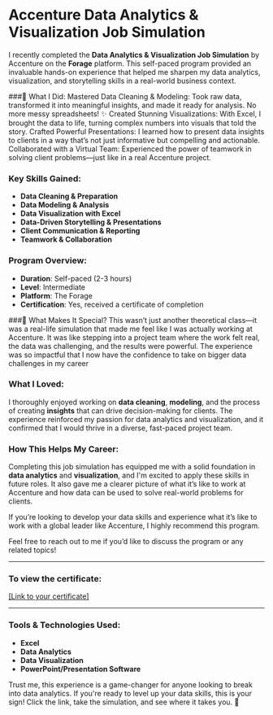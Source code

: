 # Accenture Data Analytics & Visualization Job Simulation

I recently completed the **Data Analytics & Visualization Job Simulation** by Accenture on the **Forage** platform. This self-paced program provided an invaluable hands-on experience that helped me sharpen my data analytics, visualization, and storytelling skills in a real-world business context.

###🎯 What I Did:
Mastered Data Cleaning & Modeling: Took raw data, transformed it into meaningful insights, and made it ready for analysis. No more messy spreadsheets! ✨
Created Stunning Visualizations: With Excel, I brought the data to life, turning complex numbers into visuals that told the story.
Crafted Powerful Presentations: I learned how to present data insights to clients in a way that’s not just informative but compelling and actionable.
Collaborated with a Virtual Team: Experienced the power of teamwork in solving client problems—just like in a real Accenture project.

### Key Skills Gained:
- **Data Cleaning & Preparation**  
- **Data Modeling & Analysis**  
- **Data Visualization with Excel**  
- **Data-Driven Storytelling & Presentations**  
- **Client Communication & Reporting**  
- **Teamwork & Collaboration**  

### Program Overview:
- **Duration**: Self-paced (2-3 hours)  
- **Level**: Intermediate  
- **Platform**: The Forage  
- **Certification**: Yes, received a certificate of completion  

###🌟 What Makes It Special?
This wasn’t just another theoretical class—it was a real-life simulation that made me feel like I was actually working at Accenture. It was like stepping into a project team where the work felt real, the data was challenging, and the results were powerful. The experience was so impactful that I now have the confidence to take on bigger data challenges in my career

### What I Loved:
I thoroughly enjoyed working on **data cleaning**, **modeling**, and the process of creating **insights** that can drive decision-making for clients. The experience reinforced my passion for data analytics and visualization, and it confirmed that I would thrive in a diverse, fast-paced project team.

### How This Helps My Career:
Completing this job simulation has equipped me with a solid foundation in **data analytics** and **visualization**, and I'm excited to apply these skills in future roles. It also gave me a clearer picture of what it’s like to work at Accenture and how data can be used to solve real-world problems for clients.

If you’re looking to develop your data skills and experience what it’s like to work with a global leader like Accenture, I highly recommend this program.

Feel free to reach out to me if you’d like to discuss the program or any related topics!

---

### To view the certificate:  
[[Link to your certificate]](https://forage-uploads-prod.s3.amazonaws.com/completion-certificates/Accenture%20North%20America/hzmoNKtzvAzXsEqx8_Accenture%20North%20America_zywDnRZkHmKP6FKsq_1696107834087_completion_certificate.pdf)

---

### Tools & Technologies Used:
- **Excel**  
- **Data Analytics**  
- **Data Visualization**  
- **PowerPoint/Presentation Software**

Trust me, this experience is a game-changer for anyone looking to break into data analytics. If you're ready to level up your data skills, this is your sign! Click the link, take the simulation, and see where it takes you. 🌟


